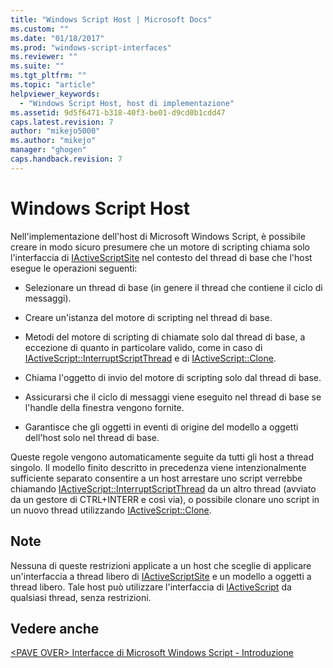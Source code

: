 ```yaml
---
title: "Windows Script Host | Microsoft Docs"
ms.custom: ""
ms.date: "01/18/2017"
ms.prod: "windows-script-interfaces"
ms.reviewer: ""
ms.suite: ""
ms.tgt_pltfrm: ""
ms.topic: "article"
helpviewer_keywords: 
  - "Windows Script Host, host di implementazione"
ms.assetid: 9d5f6471-b318-40f3-be01-d9cd0b1cdd47
caps.latest.revision: 7
author: "mikejo5000"
ms.author: "mikejo"
manager: "ghogen"
caps.handback.revision: 7
---
```

# Windows Script Host
Nell'implementazione dell'host di Microsoft Windows Script, è possibile creare in modo sicuro presumere che un motore di scripting chiama solo l'interfaccia di [IActiveScriptSite](../winscript/reference/iactivescriptsite.md) nel contesto del thread di base che l'host esegue le operazioni seguenti:  
  
-   Selezionare un thread di base \(in genere il thread che contiene il ciclo di messaggi\).  
  
-   Creare un'istanza del motore di scripting nel thread di base.  
  
-   Metodi del motore di scripting di chiamate solo dal thread di base, a eccezione di quanto in particolare valido, come in caso di [IActiveScript::InterruptScriptThread](../winscript/reference/iactivescript-interruptscriptthread.md) e di [IActiveScript::Clone](../winscript/reference/iactivescript-clone.md).  
  
-   Chiama l'oggetto di invio del motore di scripting solo dal thread di base.  
  
-   Assicurarsi che il ciclo di messaggi viene eseguito nel thread di base se l'handle della finestra vengono fornite.  
  
-   Garantisce che gli oggetti in eventi di origine del modello a oggetti dell'host solo nel thread di base.  
  
 Queste regole vengono automaticamente seguite da tutti gli host a thread singolo.  Il modello finito descritto in precedenza viene intenzionalmente sufficiente separato consentire a un host arrestare uno script verrebbe chiamando [IActiveScript::InterruptScriptThread](../winscript/reference/iactivescript-interruptscriptthread.md) da un altro thread \(avviato da un gestore di CTRL\+INTERR e così via\), o possibile clonare uno script in un nuovo thread utilizzando [IActiveScript::Clone](../winscript/reference/iactivescript-clone.md).  
  
## Note  
 Nessuna di queste restrizioni applicate a un host che sceglie di applicare un'interfaccia a thread libero di [IActiveScriptSite](../winscript/reference/iactivescriptsite.md) e un modello a oggetti a thread libero.  Tale host può utilizzare l'interfaccia di [IActiveScript](../winscript/reference/iactivescript.md) da qualsiasi thread, senza restrizioni.  
  
## Vedere anche  
 [\<PAVE OVER\> Interfacce di Microsoft Windows Script \- Introduzione](http://msdn.microsoft.com/library/3d10169f-2984-49ef-90c6-dd89c97f1dd6)